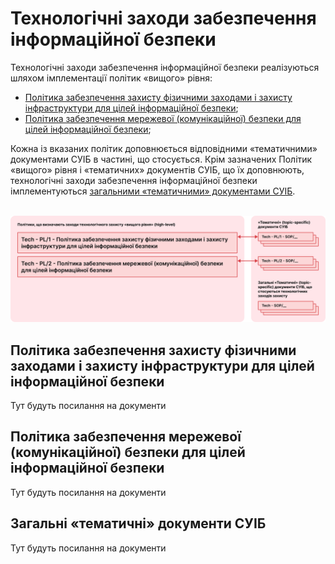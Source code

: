 # Технологічні заходи забезпечення інформаційної безпеки

Технологічні заходи забезпечення інформаційної безпеки реалізуються шляхом імплементації політик «вищого» рівня:

* [Політика забезпечення захисту фізичними заходами і захисту інфраструктури для цілей інформаційної безпеки](/tech#політика-забезпечення-захисту-фізичними-заходами-і-захисту-інфраструктури-для-цілеи-інформаціиноі-безпеки);
* [Політика забезпечення мережевої (комунікаційної) безпеки для цілей інформаційної безпеки](/tech#політика-забезпечення-мережевоі-комунікаціиноі-безпеки-для-цілеи-інформаціиноі-безпеки);

Кожна із вказаних політик доповнюється відповідними «тематичними» документами СУІБ в частині, що стосується.
Крім зазначених Політик «вищого» рівня і «тематичних» документів СУІБ, що їх доповнюють, технологічні заходи забезпечення інформаційної безпеки імплементуються [загальними «тематичними» документами СУІБ](/tech#загальні-«тематичні»-документи-суіб).<br><br>

![Технологічні заходи забезпечення інформаційної безпеки](./media/tech.svg)

## Політика забезпечення захисту фізичними заходами і захисту інфраструктури для цілей інформаційної безпеки
Тут будуть посилання на документи

## Політика забезпечення мережевої (комунікаційної) безпеки для цілей інформаційної безпеки
Тут будуть посилання на документи

## Загальні «тематичні» документи СУІБ
Тут будуть посилання на документи